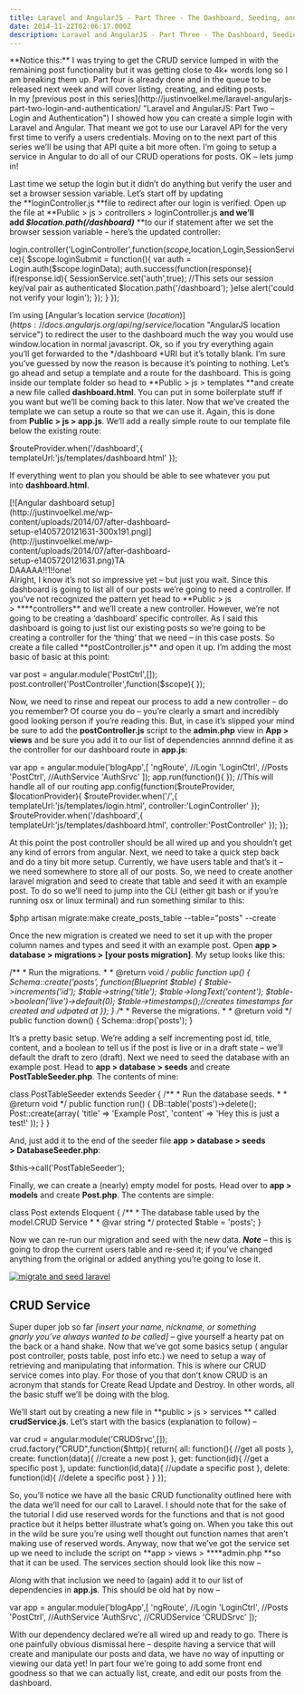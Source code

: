 ```yaml
---
title: Laravel and AngularJS - Part Three - The Dashboard, Seeding, and CRUD
date: 2014-11-22T02:06:17.000Z
description: Laravel and AngularJS - Part Three - The Dashboard, Seeding, and CRUD
---
```


<div class="alert alert-notice"><span class="alert-before"></span><span class="alert-after"></span><div class="alert-wrapper">**Notice this:** I was trying to get the CRUD service lumped in with the remaining post functionality but it was getting close to 4k+ words long so I am breaking them up. Part four is already done and in the queue to be released next week and will cover listing, creating, and editing posts.  
<span class="ico-st alert-close"></span></div><div class="clear"></div></div>In my [previous post in this series](http://justinvoelkel.me/laravel-angularjs-part-two-login-and-authentication/ "Laravel and AngularJS: Part Two – Login and Authentication") I showed how you can create a simple login with Laravel and Angular. That meant we got to use our Laravel API for the very first time to verify a users credentials. Moving on to the next part of this series we’ll be using that API quite a bit more often. I’m going to setup a service in Angular to do all of our CRUD operations for posts. OK – lets jump in!

Last time we setup the login but it didn’t do anything but verify the user and set a browser session variable. Let’s start off by updating the **loginController.js **file to redirect after our login is verified. Open up the file at **Public > js > controllers > loginController.js **and we’ll add ***$location.path(/dashboard)***** **to our if statement after we set the browser session variable – here’s the updated controller:

 login.controller('LoginController',function($scope,$location,Login,SessionService){ $scope.loginSubmit = function(){ var auth = Login.auth($scope.loginData); auth.success(function(response){ if(response.id){ SessionService.set('auth',true); //This sets our session key/val pair as authenticated $location.path('/dashboard'); }else alert('could not verify your login'); }); } });

I’m using [Angular’s location service ($location)](https://docs.angularjs.org/api/ng/service/$location "AngularJS location service") to redirect the user to the dashboard much the way you would use window.location in normal javascript. Ok, so if you try everything again you’ll get forwarded to the */dashboard *URI but it’s totally blank. I’m sure you’ve guessed by now the reason is because it’s pointing to nothing. Let’s go ahead and setup a template and a route for the dashboard. This is going inside our template folder so head to **Public > js > templates **and create a new file called **dashboard.html**. You can put in some boilerplate stuff if you want but we’ll be coming back to this later. Now that we’ve created the template we can setup a route so that we can use it. Again, this is done from **Public > js > app.js**. We’ll add a really simple route to our template file below the existing route:

 $routeProvider.when('/dashboard',{ templateUrl:'js/templates/dashboard.html' });

If everything went to plan you should be able to see whatever you put into **dashboard.html**.

<div class="wp-caption aligncenter" id="attachment_422" style="width: 310px">[![Angular dashboard setup](http://justinvoelkel.me/wp-content/uploads/2014/07/after-dashboard-setup-e1405720121631-300x191.png)](http://justinvoelkel.me/wp-content/uploads/2014/07/after-dashboard-setup-e1405720121631.png)TA DAAAAA!!1!!one!

</div>Alright, I know it’s not so impressive yet – but just you wait. Since this dashboard is going to list all of our posts we’re going to need a controller. If you’ve not recognized the pattern yet head to **Public > js > ****controllers** and we’ll create a new controller. However, we’re not going to be creating a ‘dashboard’ specific controller. As I said this dashboard is going to just list our existing posts so we’re going to be creating a controller for the ‘thing’ that we need – in this case posts. So create a file called **postController.js** and open it up. I’m adding the most basic of basic at this point:

 var post = angular.module('PostCtrl',[]); post.controller('PostController',function($scope){ });

Now, we need to rinse and repeat our process to add a new controller – do you remember? Of course you do – you’re clearly a smart and incredibly good looking person if you’re reading this. But, in case it’s slipped your mind be sure to add the **postController.js** script to the **admin.php** view in **App > views** and be sure you add it to our list of dependencies annnnd define it as the controller for our dashboard route in **app.js**:

 var app = angular.module('blogApp',[ 'ngRoute', //Login 'LoginCtrl', //Posts 'PostCtrl', //AuthService 'AuthSrvc' ]); app.run(function(){ }); //This will handle all of our routing app.config(function($routeProvider, $locationProvider){ $routeProvider.when('/',{ templateUrl:'js/templates/login.html', controller:'LoginController' }); $routeProvider.when('/dashboard',{ templateUrl:'js/templates/dashboard.html', controller:'PostController' }); });

At this point the post controller should be all wired up and you shouldn’t get any kind of errors from angular. Next, we need to take a quick step back and do a tiny bit more setup. Currently, we have users table and that’s it – we need somewhere to store all of our posts. So, we need to create another laravel migration and seed to create that table and seed it with an example post. To do so we’ll need to jump into the CLI (either git bash or if you’re running osx or linux terminal) and run something similar to this:

$php artisan migrate:make create_posts_table --table="posts" --create

Once the new migration is created we need to set it up with the proper column names and types and seed it with an example post. Open **app > database > migrations > [your posts migration]**. My setup looks like this:

 /** * Run the migrations. * * @return void */ public function up() { Schema::create('posts', function(Blueprint $table) { $table->increments('id'); $table->string('title'); $table->longText('content'); $table->boolean('live')->default(0); $table->timestamps();//creates timestamps for created and udpated at }); } /** * Reverse the migrations. * * @return void */ public function down() { Schema::drop('posts'); }

It’s a pretty basic setup. We’re adding a self incrementing post id, title, content, and a boolean to tell us if the post is live or in a draft state – we’ll default the draft to zero (draft). Next we need to seed the database with an example post. Head to **app > database > seeds** and create **PostTableSeeder.php**. The contents of mine:

 class PostTableSeeder extends Seeder { /** * Run the database seeds. * * @return void */ public function run() { DB::table('posts')->delete(); Post::create(array( 'title' => 'Example Post', 'content' => 'Hey this is just a test!' )); } }

And, just add it to the end of the seeder file **app > database > seeds > DatabaseSeeder.php**:

 $this->call('PostTableSeeder');

Finally, we can create a (nearly) empty model for posts. Head over to **app > models** and create **Post.php**. The contents are simple:

 class Post extends Eloquent { /** * The database table used by the model.CRUD Service * * @var string */ protected $table = 'posts'; }

Now we can re-run our migration and seed with the new data. ***Note*** – this is going to drop the current users table and re-seed it; if you’ve changed anything from the original or added anything you’re going to lose it.

[![migrate and seed laravel](http://justinvoelkel.me/wp-content/uploads/2014/08/migrate-and-seed-posts-e1408047414743.png)](http://justinvoelkel.me/wp-content/uploads/2014/08/migrate-and-seed-posts-e1408047414743.png)


## CRUD Service

Super duper job so far *[insert your name, nickname, or something gnarly you’ve always wanted to be called]* – give yourself a hearty pat on the back or a hand shake. Now that we’ve got some basics setup ( angular post controller, posts table, post info etc.) we need to setup a way of retrieving and manipulating that information. This is where our CRUD service comes into play. For those of you that don’t know CRUD is an acronym that stands for Create Read Update and Destroy. In other words, all the basic stuff we’ll be doing with the blog.

We’ll start out by creating a new file in **public > js > services ** called **crudService.js**. Let’s start with the basics (explanation to follow) –

 var crud = angular.module('CRUDSrvc',[]); crud.factory("CRUD",function($http){ return{ all: function(){ //get all posts }, create: function(data){ //create a new post }, get: function(id){ //get a specific post }, update: function(id,data){ //update a specific post }, delete: function(id){ //delete a specific post } } });

So, you’ll notice we have all the basic CRUD functionality outlined here with the data we’ll need for our call to Laravel. I should note that for the sake of the tutorial I did use reserved words for the functions and that is not good practice but it helps better illustrate what’s going on. When you take this out in the wild be sure you’re using well thought out function names that aren’t making use of reserved words. Anyway, now that we’ve got the service set up we need to include the script on **app > views > ****admin.php **so that it can be used. The services section should look like this now –

 <!--angular services--> <script src="js/services/authService.js"></script> <script src="js/services/crudService.js"></script>

Along with that inclusion we need to (again) add it to our list of dependencies in **app.js**. This should be old hat by now –

 var app = angular.module('blogApp',[ 'ngRoute', //Login 'LoginCtrl', //Posts 'PostCtrl', //AuthService 'AuthSrvc', //CRUDService 'CRUDSrvc' ]);

With our dependency declared we’re all wired up and ready to go. There is one painfully obvious dismissal here – despite having a service that will create and manipulate our posts and data, we have no way of inputting or viewing our data yet! In part four we’re going to add some front end goodness so that we can actually list, create, and edit our posts from the dashboard.


